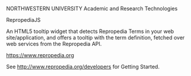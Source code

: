 NORTHWESTERN UNIVERSITY
Academic and Research Technologies


  RepropediaJS

  An HTML5 tooltip widget that detects Repropedia Terms in your web site/application, and 
  offers a tooltip with the term definition, fetched over web services from the Repropedia API.

  https://www.repropedia.org

  See http://www.repropedia.org/developers for Getting Started.
